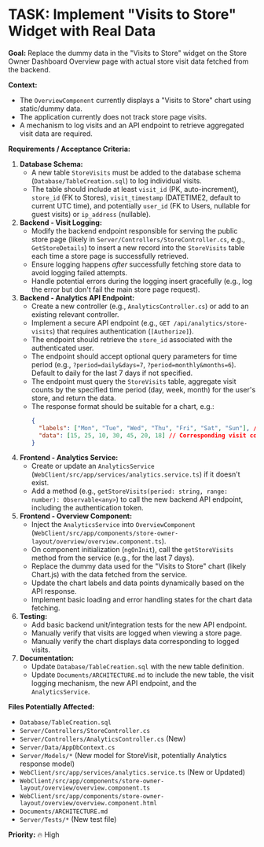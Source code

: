 # TASK: Implement "Visits to Store" Widget with Real Data

**Goal:** Replace the dummy data in the "Visits to Store" widget on the Store Owner Dashboard Overview page with actual store visit data fetched from the backend.

**Context:**
*   The `OverviewComponent` currently displays a "Visits to Store" chart using static/dummy data.
*   The application currently does not track store page visits.
*   A mechanism to log visits and an API endpoint to retrieve aggregated visit data are required.

**Requirements / Acceptance Criteria:**

1.  **Database Schema:**
    *   A new table `StoreVisits` must be added to the database schema (`Database/TableCreation.sql`) to log individual visits.
    *   The table should include at least `visit_id` (PK, auto-increment), `store_id` (FK to Stores), `visit_timestamp` (DATETIME2, default to current UTC time), and potentially `user_id` (FK to Users, nullable for guest visits) or `ip_address` (nullable).
2.  **Backend - Visit Logging:**
    *   Modify the backend endpoint responsible for serving the public store page (likely in `Server/Controllers/StoreController.cs`, e.g., `GetStoreDetails`) to insert a new record into the `StoreVisits` table each time a store page is successfully retrieved.
    *   Ensure logging happens *after* successfully fetching store data to avoid logging failed attempts.
    *   Handle potential errors during the logging insert gracefully (e.g., log the error but don't fail the main store page request).
3.  **Backend - Analytics API Endpoint:**
    *   Create a new controller (e.g., `AnalyticsController.cs`) or add to an existing relevant controller.
    *   Implement a secure API endpoint (e.g., `GET /api/analytics/store-visits`) that requires authentication (`[Authorize]`).
    *   The endpoint should retrieve the `store_id` associated with the authenticated user.
    *   The endpoint should accept optional query parameters for time period (e.g., `?period=daily&days=7`, `?period=monthly&months=6`). Default to daily for the last 7 days if not specified.
    *   The endpoint must query the `StoreVisits` table, aggregate visit counts by the specified time period (day, week, month) for the user's store, and return the data.
    *   The response format should be suitable for a chart, e.g.:
        ```json
        {
          "labels": ["Mon", "Tue", "Wed", "Thu", "Fri", "Sat", "Sun"], // Or dates, months
          "data": [15, 25, 10, 30, 45, 20, 18] // Corresponding visit counts
        }
        ```
4.  **Frontend - Analytics Service:**
    *   Create or update an `AnalyticsService` (`WebClient/src/app/services/analytics.service.ts`) if it doesn't exist.
    *   Add a method (e.g., `getStoreVisits(period: string, range: number): Observable<any>`) to call the new backend API endpoint, including the authentication token.
5.  **Frontend - Overview Component:**
    *   Inject the `AnalyticsService` into `OverviewComponent` (`WebClient/src/app/components/store-owner-layout/overview/overview.component.ts`).
    *   On component initialization (`ngOnInit`), call the `getStoreVisits` method from the service (e.g., for the last 7 days).
    *   Replace the dummy data used for the "Visits to Store" chart (likely Chart.js) with the data fetched from the service.
    *   Update the chart labels and data points dynamically based on the API response.
    *   Implement basic loading and error handling states for the chart data fetching.
6.  **Testing:**
    *   Add basic backend unit/integration tests for the new API endpoint.
    *   Manually verify that visits are logged when viewing a store page.
    *   Manually verify the chart displays data corresponding to logged visits.
7.  **Documentation:**
    *   Update `Database/TableCreation.sql` with the new table definition.
    *   Update `Documents/ARCHITECTURE.md` to include the new table, the visit logging mechanism, the new API endpoint, and the `AnalyticsService`.

**Files Potentially Affected:**
*   `Database/TableCreation.sql`
*   `Server/Controllers/StoreController.cs`
*   `Server/Controllers/AnalyticsController.cs` (New)
*   `Server/Data/AppDbContext.cs`
*   `Server/Models/*` (New model for StoreVisit, potentially Analytics response model)
*   `WebClient/src/app/services/analytics.service.ts` (New or Updated)
*   `WebClient/src/app/components/store-owner-layout/overview/overview.component.ts`
*   `WebClient/src/app/components/store-owner-layout/overview/overview.component.html`
*   `Documents/ARCHITECTURE.md`
*   `Server/Tests/*` (New test file)

**Priority:** 🔥 High